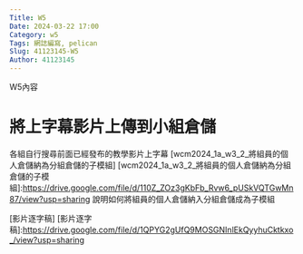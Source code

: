 ```yaml
---
Title: W5
Date: 2024-03-22 17:00
Category: w5
Tags: 網誌編寫, pelican
Slug: 41123145-W5
Author: 41123145
---
```


W5內容

<!-- PELICAN_END_SUMMARY -->
# 將上字幕影片上傳到小組倉儲

各組自行搜尋前面已經發布的教學影片上字幕
[wcm2024_1a_w3_2_將組員的個人倉儲納為分組倉儲的子模組]
[wcm2024_1a_w3_2_將組員的個人倉儲納為分組倉儲的子模組]:https://drive.google.com/file/d/110Z_ZOz3gKbFb_Rvw6_pUSkVQTGwMn87/view?usp=sharing
說明如何將組員的個人倉儲納入分組倉儲成為子模組

[影片逐字稿]
[影片逐字稿]:https://drive.google.com/file/d/1QPYG2gUfQ9MOSGNInlEkQyyhuCktkxo_/view?usp=sharing